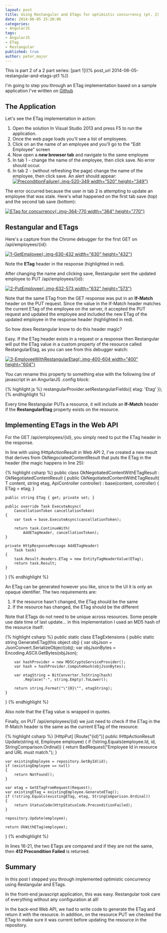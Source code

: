 ```yaml
---
layout: post
title: Using Restangular and ETags for optimistic concurrency (pt. 2)
date: 2014-06-05 15:20:06
categories:
- AngularJS
tags:
- AngularJS
- ETag
- Restangular
published: true
author: peter_major
---
```


This is part 2 of a 2 part series: [part 1]({% post_url 2014-06-05-restangular-and-etags-pt1 %})

I'm going to step you through an ETag implementation based on a sample application I've written on [Github](https://github.com/petermajor/RestangularWithEtag)

## The Application

Let's see the ETag implementation in action:

1. Open the solution In Visual Studio 2013 and press F5 to run the application.
2. Once the web page loads you'll see a list of employees.
3. Click on an the name of an employee and you'll go to the "Edit Employee" screen
4. Now open a __new browser tab__ and navigate to the same employee
5. In tab 1 - change the name of the employee, then click save. No error should occur.
6. In tab 2 - (without refreshing the page) change the name of the employee, then click save. An alert should appear:<br />
[![PreconditionFailure](/assets/PreconditionFailure.png){:.img-520-349 width="520" height="349"}](/assets/PreconditionFailure.png)

<!--more-->

The error occurred because the user in tab 2 is attempting to update an employee that was stale. Here's what happened on the first tab save (top) and the second tab save (bottom):

[![ETag for concurrency](/assets/ETag-for-concurrency.png){:.img-364-770 width="364" height="770"}](/assets/ETag-for-concurrency.png)

## Restangular and ETags

Here's a capture from the Chrome debugger for the first GET on /api/employees/{id}:

[![1-GetEmployee](/assets/1-GetEmployee.png){:.img-630-432 width="630" height="432"}](/assets/1-GetEmployee.png)

Note the __ETag__ header in the response (highlighted in red).

After changing the name and clicking save, Restangular sent the updated employee to PUT /api/employees/{id}:

[![2-PutEmployee](/assets/2-PutEmployee.png){:.img-632-573 width="632" height="573"}](/assets/2-PutEmployee.png)

Note that the same ETag from the GET response was put in an __If-Match__ header on the PUT request. Since the value in the If-Match header matches the current ETag of the employee on the server, it accepted the PUT request and updated the employee and included the new ETag of the updated employee in the response header (highlighted in red).

So how does Restangular know to do this header magic?

Easy. If the ETag header exists in a request or a response then Restangular will put the ETag value in a custom property of the resource called RestangularEtag, as you can see from this debugger watch:

[![3-EmployeeWithRestangularEtag](/assets/3-EmployeeWithRestangularEtag.png){:.img-400-604 width="400" height="604"}](/assets/3-EmployeeWithRestangularEtag.png)

You can rename this property to something else with the following line of javascript in an AngurlarJS .config block:

{% highlight js %}
restangularProvider.setRestangularFields({ etag: 'Etag' });
{% endhighlight %}

Every time Restangular PUTs a resource, it will include an __If-Match__ header if the __RestangularEtag__ property exists on the resource.

## Implementing ETags in the Web API

For the GET /api/employees/{id}, you simply need to put the ETag header in the response.

In line with using IHttpActionResult in Web API 2, I've created a new result that derives from OkNegociatedContentResult that puts the ETag in the header (the magic happens in line 25):

{% highlight csharp %}
public class OkNegotiatedContentWithETagResult
    : OkNegotiatedContentResult
{
    public OkNegotiatedContentWithETagResult(
        T content, string etag, ApiController controller)
        : base(content, controller)
    {
        ETag = etag;
    }

    public string ETag { get; private set; }

    public override Task ExecuteAsync(
        CancellationToken cancellationToken)
    {
        var task = base.ExecuteAsync(cancellationToken);

        return task.ContinueWith(
            AddETagHeader, cancellationToken);
    }

    private HttpResponseMessage AddETagHeader(
        Task task)
    {
        task.Result.Headers.ETag = new EntityTagHeaderValue(ETag);
        return task.Result;
    }
}
{% endhighlight %}

An ETag can be generated however you like, since to the UI it is only an opaque identifier. The two requirements are:

1. If the resource hasn't changed, the ETag should be the same
2. If the resource has changed, the ETag should be the different

Note that ETags do not need to be unique across resources. Some people use date time of last update... in this implementation I used an MD5 hash of the resource itself:

{% highlight csharp %}
public static class ETagExtensions
{
    public static string GenerateETag(this object obj)
    {
        var objJson = JsonConvert.SerializeObject(obj);
        var objJsonBytes = Encoding.ASCII.GetBytes(objJson);

        var hashProvider = new MD5CryptoServiceProvider();
        var hash = hashProvider.ComputeHash(objJsonBytes);

        var etagString = BitConverter.ToString(hash)
            .Replace("-", string.Empty).ToLower();

        return string.Format("\"{0}\"", etagString);
    }
}
{% endhighlight %}

Also note that the ETag value is wrapped in quotes.

Finally, on PUT /api/employees/{id} we just need to check if the ETag in the If-Match header is the same as the current ETag of the resource:

{% highlight csharp %}
[HttpPut]
[Route("{id}")]
public IHttpActionResult Update(string id, Employee employee)
{
    if (!string.Equals(employee.Id, id, StringComparison.Ordinal))
    {
        return BadRequest("Employee Id in resource and URL must match.");
    }

    var existingEmployee = repository.GetById(id);
    if (existingEmployee == null)
    {
        return NotFound();
    }

    var etag = GetETagFromRequest(Request);
    var existingETag = existingEmployee.GenerateETag();
    if (!string.Equals(existingETag, etag, StringComparison.Ordinal))
    {
        return StatusCode(HttpStatusCode.PreconditionFailed);
    }

    repository.Update(employee);

    return OkWithETag(employee);
}
{% endhighlight %}

In lines 16-21, the two ETags are compared and if they are not the same, then __412 Precondition Failed__ is returned.

## Summary

In this post I stepped you through implemented optimistic concurrency using Restangular and ETags.

In the front-end javascript application, this was easy. Restangular took care of everything without any configuration at all!

In the back-end Web API, we had to write code to generate the ETag and return it with the resource. In addition, on the resource PUT we checked the ETag to make sure it was current before updating the resource in the repository.
